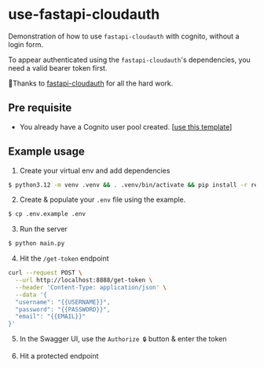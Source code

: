 # use-fastapi-cloudauth

Demonstration of how to use `fastapi-cloudauth` with cognito, without a login form.

To appear authenticated using the `fastapi-cloudauth`'s dependencies, you need a valid bearer token first.

🙏Thanks to [fastapi-cloudauth](https://github.com/tokusumi/fastapi-cloudauth) for all the hard work.

## Pre requisite

- You already have a Cognito user pool created. [[use this template](https://github.com/jonwhittlestone/learn-fastapi-with-cognito/blob/main/infrastructure/cloudformation/cognito.yaml)]

## Example usage

1. Create your virtual env and add dependencies

```bash
$ python3.12 -m venv .venv && . .venv/bin/activate && pip install -r requirements.txt
```

2. Create & populate your `.env` file using the example.

```bash
$ cp .env.example .env
```

3. Run the server

```bash
$ python main.py
```

4. Hit the `/get-token` endpoint

```bash
curl --request POST \
  --url http://localhost:8888/get-token \
  --header 'Content-Type: application/json' \
  --data '{
  "username": "{{USERNAME}}",
  "password": "{{PASSWORD}}",
  "email": "{{EMAIL}}"
}'
```

5. In the Swagger UI, use the `Authorize 🔒` button & enter the token

6. Hit a protected endpoint
